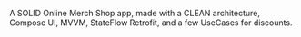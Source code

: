 A SOLID Online Merch Shop app, made with a CLEAN architecture, Compose UI, MVVM, StateFlow Retrofit, and a few UseCases for discounts.

